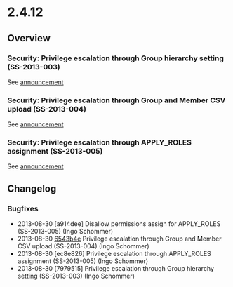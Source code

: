 # 2.4.12

## Overview

### Security: Privilege escalation through Group hierarchy setting (SS-2013-003)

See [announcement](https://www.silverstripe.org/download/security-releases/ss-2013-003-privilege-escalation-through-group-hierarchy-setting/)

### Security: Privilege escalation through Group and Member CSV upload (SS-2013-004)

See [announcement](https://www.silverstripe.org/download/security-releases/ss-2013-004-privilege-escalation-through-group-and-member-csv-upload/)

### Security: Privilege escalation through APPLY_ROLES assignment (SS-2013-005)

See [announcement](https://www.silverstripe.org/download/security-releases/ss-2013-005-privilege-escalation-through-apply-roles-assignment/)

## Changelog

### Bugfixes

 * 2013-08-30 [a914dee] Disallow permissions assign for APPLY_ROLES (SS-2013-005) (Ingo Schommer)
 * 2013-08-30 [6543b4e](https://github.com/silverstripe/silverstripe-cms/commit/6543b4e) Privilege escalation through Group and Member CSV upload (SS-2013-004) (Ingo Schommer)
 * 2013-08-30 [ec8e826] Privilege escalation through APPLY_ROLES assignment (SS-2013-005) (Ingo Schommer)
 * 2013-08-30 [7979515] Privilege escalation through Group hierarchy setting (SS-2013-003) (Ingo Schommer)
